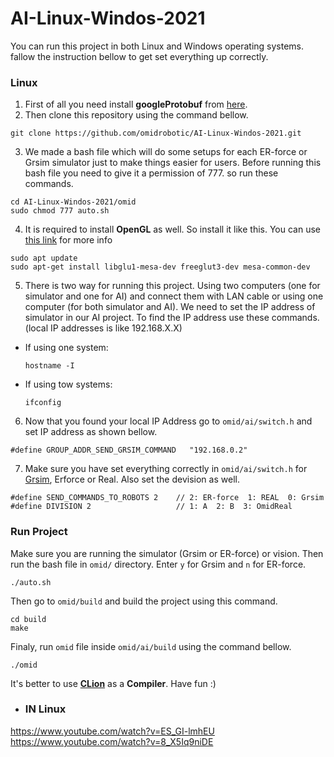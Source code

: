 # AI-Linux-Windos-2021
You can run this project in both Linux and Windows operating systems. fallow the instruction bellow to get set everything up correctly.

### Linux

1. First of all you need install **googleProtobuf** from [here](https://github.com/protocolbuffers/protobuf).
2. Then clone this repository using the command bellow.
```
git clone https://github.com/omidrobotic/AI-Linux-Windos-2021.git
```
3. We made a bash file which will do some setups for each ER-force or Grsim simulator just to make things easier for users. Before running this bash file you need to give it a permission of 777. so run these commands.
```
cd AI-Linux-Windos-2021/omid
sudo chmod 777 auto.sh
```
4. It is required to install **OpenGL** as well. So install it like this. You can use [this link](https://user.xmission.com/~nate/glut.html) for more info
```
sudo apt update
sudo apt-get install libglu1-mesa-dev freeglut3-dev mesa-common-dev
```
5. There is two way for running this project. Using two computers (one for simulator and one for AI) and connect them with LAN cable or using one computer (for both simulator and AI). We need to set the IP address of simulator in our AI project. To find the IP address use these commands. (local IP addresses is like 192.168.X.X)
  * If using one system:
    ```
    hostname -I 
    ```
  * If using tow systems:
    ```
    ifconfig
    ```
6. Now that you found your local IP Address go to `omid/ai/switch.h` and set IP address as shown bellow.
```
#define GROUP_ADDR_SEND_GRSIM_COMMAND	"192.168.0.2"
```
7. Make sure you have set everything correctly in `omid/ai/switch.h` for [Grsim](https://github.com/RoboCup-SSL/grSim), Erforce or Real. Also set the devision as well.
```
#define SEND_COMMANDS_TO_ROBOTS 2	 // 2: ER-force  1: REAL  0: Grsim
#define DIVISION 2	                 // 1: A  2: B  3: OmidReal
```
### Run Project
Make sure you are running the simulator (Grsim or ER-force) or vision. Then run the bash file in `omid/` directory. Enter `y` for Grsim and `n` for ER-force.
```
./auto.sh
```
Then go to `omid/build` and build the project using this command.
```
cd build
make
```
Finaly, run `omid` file inside `omid/ai/build` using the command bellow. 
```
./omid
```
It's better to use **[CLion](https://linuxhint.com/install_jetbrains_clion_ubuntu/#:~:text=To%20download%20CLion%2C%20visit%20the,Then%2C%20click%20on%20DOWNLOAD.)** as a **Compiler**.
Have fun :)

  
  
  * ### IN Linux
  https://www.youtube.com/watch?v=ES_GI-lmhEU
  https://www.youtube.com/watch?v=8_X5Iq9niDE
